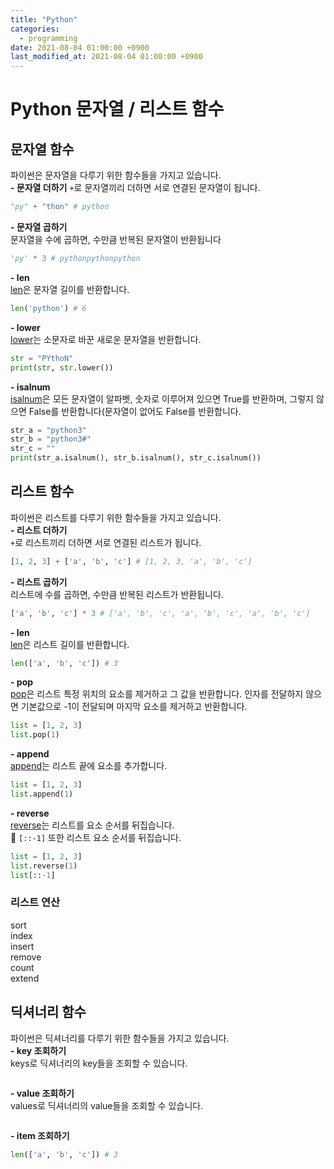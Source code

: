 ```yaml
---
title: "Python"
categories: 
  - programming
date: 2021-08-04 01:00:00 +0900
last_modified_at: 2021-08-04 01:00:00 +0900
---
```


# Python 문자열 / 리스트 함수
## 문자열 함수
파이썬은 문자열을 다루기 위한 함수들을 가지고 있습니다.  
**\- 문자열 더하기**
`+`로 문자열끼리 더하면 서로 연결된 문자열이 됩니다.  
```python
"py" + "thon" # python
```
**\- 문자열 곱하기**  
문자열을 수에 곱하면, 수만큼 반복된 문자열이 반환됩니다
```python
'py' * 3 # pythonpythonpython
```
**\- len**  
[len](https://docs.python.org/ko/3/library/functions.html#len)은 문자열 길이를 반환합니다.
```python
len('python') # 6
```
**\- lower**  
[lower](https://docs.python.org/ko/3/library/stdtypes.html?highlight=lower#str.lower)는 소문자로 바꾼 새로운 문자열을 반환합니다.  
```python
str = "PYthoN"
print(str, str.lower())
```

**\- isalnum**  
[isalnum](https://docs.python.org/ko/3/library/stdtypes.htmhighlight=isalnum#str.isalnum)은 모든 문자열이 알파벳, 숫자로 이루어져 있으면 True를 반환하며, 그렇지 않으면 False를 반환합니다(문자열이 없어도 False를 반환합니다.  
```python
str_a = "python3"
str_b = "python3#"
str_c = ""
print(str_a.isalnum(), str_b.isalnum(), str_c.isalnum())
```

## 리스트 함수
파이썬은 리스트를 다루기 위한 함수들을 가지고 있습니다.  
**\- 리스트 더하기**  
`+`로 리스트끼리 더하면 서로 연결된 리스트가 됩니다.
```python
[1, 2, 3] + ['a', 'b', 'c'] # [1, 2, 3, 'a', 'b', 'c']
```
**\- 리스트 곱하기**  
리스트에 수를 곱하면, 수만큼 반복된 리스트가 반환됩니다.
```python
['a', 'b', 'c'] * 3 # ['a', 'b', 'c', 'a', 'b', 'c', 'a', 'b', 'c']
```
**\- len**  
[len](https://docs.python.org/ko/3/library/functions.html#len)은 리스트 길이를 반환합니다.
```python
len(['a', 'b', 'c']) # 3
```
**\- pop**  
[pop](https://docs.python.org/ko/3/library/array.html?highlight=pop#array.array.pop)은 리스트 특정 위치의 요소를 제거하고 그 값을 반환합니다. 인자를 전달하지 않으면 기본값으로 -1이 전달되며 마지막 요소를 제거하고 반환합니다.
```python
list = [1, 2, 3]
list.pop(1)
```
**\- append**  
[append](https://docs.python.org/ko/3/library/array.html?highlight=append#array.array.append)는 리스트 끝에 요소를 추가합니다.
```python
list = [1, 2, 3]
list.append(1)
```
**\- reverse**  
[reverse](https://docs.python.org/ko/3/library/array.html?highlight=reverse#array.array.reverse)는 리스트를 요소 순서를 뒤집습니다.  
🔎 `[::-1]` 또한 리스트 요소 순서를 뒤집습니다.
```python
list = [1, 2, 3]
list.reverse(1)
list[::-1]
```

### 리스트 연산
sort  
index  
insert  
remove  
count  
extend  

## 딕셔너리 함수
파이썬은 딕셔너리를 다루기 위한 함수들을 가지고 있습니다.  
**\- key 조회하기**  
keys로 딕셔너리의 key들을 조회할 수 있습니다.
```python
```
**\- value 조회하기**  
values로 딕셔너리의 value들을 조회할 수 있습니다.
```python
```
**\- item 조회하기**  

```python
len(['a', 'b', 'c']) # 3
